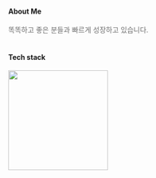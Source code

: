 #### About Me 
<span style="color: #707070;" >똑똑하고 좋은 분들과 빠르게 성장하고 있습니다.</span>
<br/><br/> 

#### Tech stack

<img width="200px" src="https://user-images.githubusercontent.com/102412614/183572605-02e1e69a-5db6-49cf-984c-02c33a59614a.png" >
